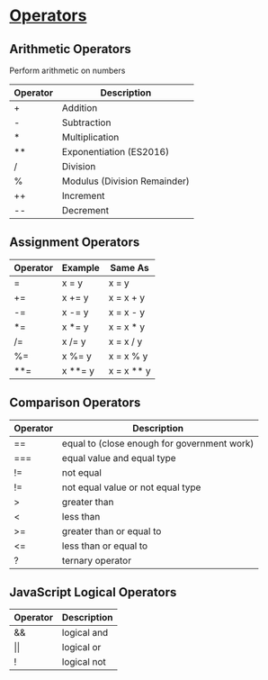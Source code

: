 # [Operators](https://www.w3schools.com/js/js_operators.asp)

## Arithmetic Operators
Perform arithmetic on numbers

Operator | Description
--- | --- 
+ | Addition
- | Subtraction
* | Multiplication
** | Exponentiation (ES2016)
/ | Division
% | Modulus (Division Remainder)
++ | Increment
-- | Decrement

## Assignment Operators

Operator | Example | Same As
--|--|--
= | x = y | x = y
+= | x += y | x = x + y
-= | x -= y | x = x - y
*= | x *= y | x = x * y
/= | x /= y | x = x / y
%= | x %= y | x = x % y
**= | x **= y | x = x ** y

## Comparison Operators

Operator | Description
-- | --
== | equal to (close enough for government work)
=== | equal value and equal type
!= | not equal
!= | not equal value or not equal type
> | greater than
< | less than
>= | greater than or equal to
<= | less than or equal to
? | ternary operator

## JavaScript Logical Operators
Operator | Description
-- | --
&& | logical and
\|\| | logical or
! | logical not